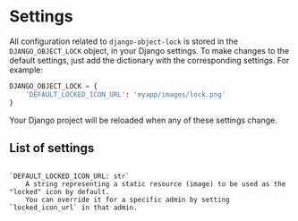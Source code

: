 # Settings

All configuration related to `django-object-lock` is stored in the `DJANGO_OBJECT_LOCK` object, in your Django
settings. To make changes to the default settings, just add the dictionary with the corresponding settings.
For example:

```python
DJANGO_OBJECT_LOCK = {
    'DEFAULT_LOCKED_ICON_URL': 'myapp/images/lock.png'
}
```

Your Django project will be reloaded when any of these settings change.


## List of settings

```{glossary}

`DEFAULT_LOCKED_ICON_URL: str`
    A string representing a static resource (image) to be used as the "locked" icon by default.
    You can override it for a specific admin by setting `locked_icon_url` in that admin.

```
